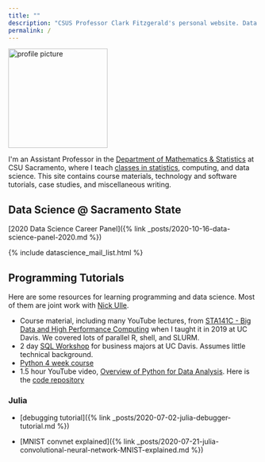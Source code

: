 ```yaml
---
title: ""
description: "CSUS Professor Clark Fitzgerald's personal website. Data science course materials, technology and software tutorials, case studies, data, and miscellaneous writing."
permalink: /
---
```


<img src="{% link img/profile.jpg %}" alt="profile picture" width="200"/>

I'm an Assistant Professor in the [Department of Mathematics & Statistics](https://www.csus.edu/college/natural-sciences-mathematics/mathematics-statistics/) at CSU Sacramento, where I teach [classes in statistics](https://catalog.csus.edu/courses-a-z/stat/), computing, and data science.
This site contains course materials, technology and software tutorials, case studies, and miscellaneous writing.

## Data Science @ Sacramento State

[2020 Data Science Career Panel]({% link _posts/2020-10-16-data-science-panel-2020.md %})

{% include datascience_mail_list.html %}


## Programming Tutorials 

Here are some resources for learning programming and data science.
Most of them are joint work with [Nick Ulle](https://github.com/nick-ulle).

- Course material, including many YouTube lectures, from [STA141C - Big Data and High Performance Computing](https://github.com/clarkfitzg/sta141c-winter19) when I taught it in 2019 at UC Davis.
    We covered lots of parallel R, shell, and SLURM.
- 2 day [SQL Workshop](http://anson.ucdavis.edu/~clarkf/sql/) for business majors at UC Davis.
    Assumes little technical background.
- [Python 4 week course](https://github.com/nick-ulle/2015-python)
- 1.5 hour YouTube video, [Overview of Python for Data Analysis](https://www.youtube.com/watch?v=sxcUKfZSbb4).
    Here is the [code repository](https://github.com/clarkfitzg/python_april_2017)

### Julia 

- [debugging tutorial]({% link _posts/2020-07-02-julia-debugger-tutorial.md %})

- [MNIST convnet explained]({% link _posts/2020-07-21-julia-convolutional-neural-network-MNIST-explained.md %})
